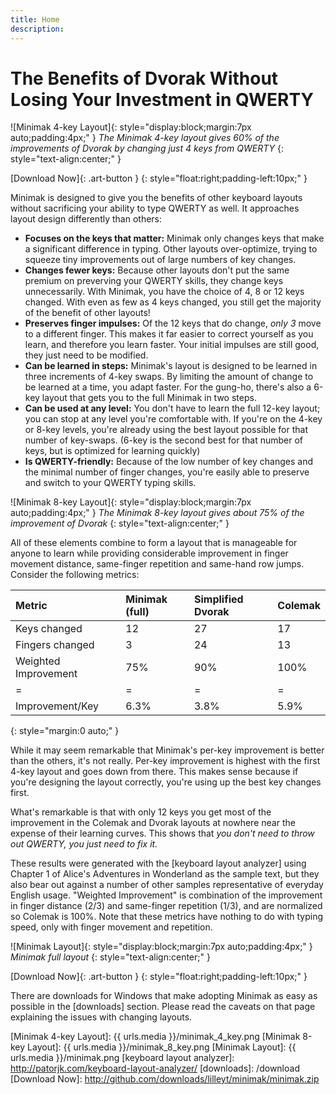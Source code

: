 ```yaml
---
title: Home
description:
---
```

The Benefits of Dvorak Without Losing Your Investment in QWERTY
===============================================================

![Minimak 4-key Layout]{: style="display:block;margin:7px auto;padding:4px;" }
_The Minimak 4-key layout gives 60% of the improvements of Dvorak by
changing just 4 keys from QWERTY_
{: style="text-align:center;" }

[Download Now]{: .art-button }
{: style="float:right;padding-left:10px;" }

Minimak is designed to give you the benefits of other keyboard layouts
without sacrificing your ability to type QWERTY as well.  It approaches
layout design differently than others:

- __Focuses on the keys that matter:__  Minimak only changes keys that
  make a significant difference in typing.  Other layouts over-optimize,
  trying to squeeze tiny improvements out of large numbers of key
  changes.
- __Changes fewer keys:__ Because other layouts don't put the same
  premium on preverving your QWERTY skills, they change keys
  unnecessarily.  With Minimak, you have the choice of 4, 8 or 12 keys
  changed.  With even as few as 4 keys changed, you still get the
  majority of the benefit of other layouts!
- __Preserves finger impulses:__ Of the 12 keys that do change, _only 3_
  move to a different finger.  This makes it far easier to correct
  yourself as you learn, and therefore you learn faster.  Your initial
  impulses are still good, they just need to be modified.
- __Can be learned in steps:__  Minimak's layout is designed to be
  learned in three increments of 4-key swaps.  By limiting the amount of
  change to be learned at a time, you adapt faster.  For the gung-ho,
  there's also a 6-key layout that gets you to the full Minimak in two
  steps.
- __Can be used at any level:__  You don't have to learn the full 12-key
  layout; you can stop at any level you're comfortable with.  If you're
  on the 4-key or 8-key levels, you're already using the best layout
  possible for that number of key-swaps.  (6-key is the second best for
  that number of keys, but is optimized for learning quickly)
- __Is QWERTY-friendly:__  Because of the low number of key changes and
  the minimal number of finger changes, you're easily able to preserve
  and switch to your QWERTY typing skills.

![Minimak 8-key Layout]{: style="display:block;margin:7px auto;padding:4px;" }
_The Minimak 8-key layout gives about 75% of the improvement of Dvorak_
{: style="text-align:center;" }

All of these elements combine to form a layout that is manageable for
anyone to learn while providing considerable improvement in finger
movement distance, same-finger repetition and same-hand row jumps.
Consider the following metrics:

|Metric                 |Minimak (full) |Simplified Dvorak  |Colemak  |
|:-                     |:-             |:-                 |:-       |
|Keys changed           |12             |27                 |17       |
|Fingers changed        |3              |24                 |13       |
|Weighted Improvement   |75%            |90%                |100%     |
|=                      |=              |=                  |=        |
|Improvement/Key        |6.3%           |3.8%               |5.9%     |
{: style="margin:0 auto;" }

While it may seem remarkable that Minimak's per-key improvement is
better than the others, it's not really.  Per-key improvement is highest
with the first 4-key layout and goes down from there.  This makes sense
because if you're designing the layout correctly, you're using up the
best key changes first.

What's remarkable is that with only 12 keys you get most of the
improvement in the Colemak and Dvorak layouts at nowhere near the
expense of their learning curves.  This shows that _you don't need to
throw out QWERTY, you just need to fix it._

These results were generated with the [keyboard layout analyzer] using
Chapter 1 of Alice's Adventures in Wonderland as the sample text, but
they also bear out against a number of other samples representative of
everyday English usage.  "Weighted Improvement" is combination of the
improvement in finger distance (2/3) and same-finger repetition (1/3),
and are normalized so Colemak is 100%.  Note that these metrics have
nothing to do with typing speed, only with finger movement and
repetition.

![Minimak Layout]{: style="display:block;margin:7px auto;padding:4px;" }
_Minimak full layout_
{: style="text-align:center;" }

[Download Now]{: .art-button }
{: style="float:right;padding-left:10px;" }

There are downloads for Windows that make adopting Minimak as easy as
possible in the [downloads] section.  Please read the caveats on that
page explaining the issues with changing layouts.

[Minimak 4-key Layout]: {{ urls.media }}/minimak_4_key.png
[Minimak 8-key Layout]: {{ urls.media }}/minimak_8_key.png
[Minimak Layout]: {{ urls.media }}/minimak.png
[keyboard layout analyzer]: http://patorjk.com/keyboard-layout-analyzer/
[downloads]: /download
[Download Now]: http://github.com/downloads/lilleyt/minimak/minimak.zip
